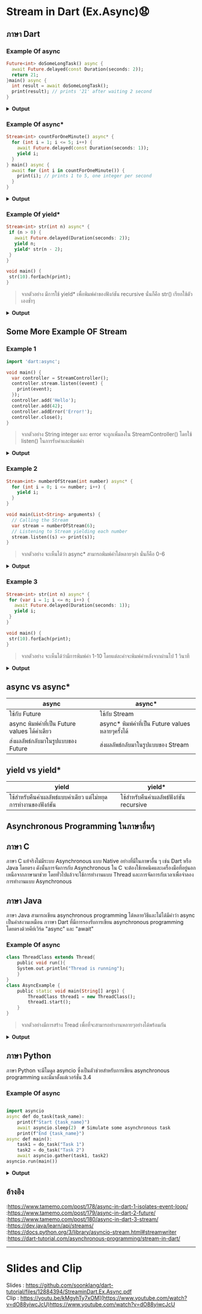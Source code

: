 # Stream in Dart (Ex.Async)😧
## ภาษา Dart
### Example Of async
```dart
Future<int> doSomeLongTask() async {
  await Future.delayed(const Duration(seconds: 2));
  return 21;
}main() async {
  int result = await doSomeLongTask();
  print(result); // prints '21' after waiting 2 second
}
   ```

<details>
<summary><strong>Output</strong></summary>
<pre><code>21
</code></pre>
</details>

### Example Of async*

```dart
Stream<int> countForOneMinute() async* {
  for (int i = 1; i <= 5; i++) {
    await Future.delayed(const Duration(seconds: 1));
    yield i;
  }
} main() async {
  await for (int i in countForOneMinute()) {
    print(i); // prints 1 to 5, one integer per second
  }
}
   ```
<details>
<summary><strong>Output</strong></summary>
<pre><code>1
2
3
4
5
</code></pre>
</details>

### Example Of yield*
```dart
Stream<int> str(int n) async* {
 if (n > 0) {  
   await Future.delayed(Duration(seconds: 2));
   yield n;
   yield* str(n - 2);
 }
}

void main() {
 str(10).forEach(print);
}
```
>จากตัวอย่าง มีการใช้ yield* เพื่อพิมพ์ค่าของฟังก์ชัน recursive นั่นก็คือ str() เรียกใช้ตัวเองซ้ำๆ
<details>
<summary><strong>Output</strong></summary>
<pre><code>10
8
6
4
2
</code></pre>
</details>


## Some More Example OF Stream

### Example 1

```dart
import 'dart:async';

void main() {
  var controller = StreamController();
  controller.stream.listen((event) {
    print(event);
  });
  controller.add('Hello');
  controller.add(42);
  controller.addError('Error!');
  controller.close();
}
```
>จากตัวอย่าง String integer และ error จะถูกเพิ่มลงใน StreamController() โดยใช้ listen() ในการรับค่าและพิมพ์ค่า
<details>
<summary><strong>Output</strong></summary>
<pre><code>Hello
42
Uncaught Error: Error!
</code></pre>
</details>


### Example 2

```dart
Stream<int> numberOfStream(int number) async* {
  for (int i = 0; i <= number; i++) {
    yield i;
  }
}

void main(List<String> arguments) {
  // Calling the Stream 
  var stream = numberOfStream(6);
  // Listening to Stream yielding each number
  stream.listen((s) => print(s));
}
```
>จากตัวอย่าง จะเห็นได้ว่า async* สามารถพิมพ์ค่าได้หลายๆค่า นั่นก็คือ 0-6

<details>
<summary><strong>Output</strong></summary>
<pre><code>0
1
2
3
4
5
6
</code></pre>
</details>



### Example 3

```dart
Stream<int> str(int n) async* {
 for (var i = 1; i <= n; i++) {
   await Future.delayed(Duration(seconds: 1));
   yield i;
 }
}

void main() {
 str(10).forEach(print);
}
```
>จากตัวอย่าง จะเห็นได้ว่ามีการพิมพ์ค่า 1-10 โดยแต่ละค่าจะพิมพ์ค่าหลังจากผ่านไป 1 วินาที

<details>
<summary><strong>Output</strong></summary>
<pre><code>1
2
3
4
5
6
7
8
9
10
</code></pre>
</details>

## async vs async*
|async                             |async*                                             |
|----------------------------------|---------------------------------------------------|
|ใช้กับ  Future                      |ใช้กับ  Stream                                       |
|async พิมพ์ค่าที่เป็น Future values ได้ค่าเดียว|async* พิมพ์ค่าที่เป็น Future values หลายๆครั้งได้   |
|ส่งผลลัพธ์กลับมาในรูปแบบของ Future    |ส่งผลลัพธ์กลับมาในรูปแบบของ Stream                     |

## yield vs yield*
|yield                                               |yield*                           |
|----------------------------------------------------|---------------------------------|
|ใช้สำหรับคืนค่าผลลัพธ์แบบค่าเดียว แต่ไม่หยุดการทำงานของฟังก์ชัน |ใช้สำหรับคืนค่าผลลัพธ์ฟังก์ชัน recursive |




## Asynchronous Programming ในภาษาอื่นๆ
## ภาษา C

ภาษา C แท้จริงไม่มีระบบ Asynchronous แบบ Native อย่างที่มีในภาษาอื่น ๆ เช่น Dart หรือ Java โดยตรง ดังนั้นการจัดการกับ Asynchronous ใน C จะต้องใช้เทคนิคและเครื่องมือที่อยู่นอกเหนือจากภาษามาช่วย โดยทั่วไปแล้วจะใช้การทำงานแบบ Thread และการจัดการกับเวลาเพื่อจำลองการทำงานแบบ Asynchronous

## ภาษา Java
ภาษา Java สามารถเขียน asynchronous programming ได้หลายวิธีและไม่ได้มีคำว่า async เป็นคำสงวนเหมือน ภาาษา Dart ที่มีการรองรับการเขียน asynchronous programming โดยตรงด้วยคีย์เวิร์ด "async" และ "await" 
### Example Of async

```dart
class ThreadClass extends Thread{
    public void run(){
    System.out.println("Thread is running");
    }
}
class AsyncExample {
    public static void main(String[] args) {
        ThreadClass thread1 = new ThreadClass();
        thread1.start(); 
    }
}
```
>จากตัวอย่างมีการสร้าง Tread เพื่อที่จะสามารถทำงานหลายๆอย่างได้พร้อมกัน

<details>
<summary><strong>Output</strong></summary>
<pre><code>Thread is running
</code></pre>
</details>

## ภาษา Python
ภาษา Python จะมีโมดูล asyncio ซึ่งเป็นตัวช่วยสำหรับการเขียน asynchronous programming และมีมาตั้งแต่เวอร์ชั่น 3.4
### Example Of async
 
```dart

import asyncio
async def do_task(task_name):
    print(f"Start {task_name}")
    await asyncio.sleep(2)  # Simulate some asynchronous task
    print(f"End {task_name}")
async def main():
    task1 = do_task("Task 1")
    task2 = do_task("Task 2")
    await asyncio.gather(task1, task2)
asyncio.run(main())
```
<details>
<summary><strong>Output</strong></summary>
<pre><code>Start Task 1
End Task 1
</code></pre>
</details>

## อ้างอิง
:https://www.tamemo.com/post/178/async-in-dart-1-isolates-event-loop/<br>
:https://www.tamemo.com/post/179/async-in-dart-2-future/<br>
:https://www.tamemo.com/post/180/async-in-dart-3-stream/<br>
:https://dev.java/learn/api/streams/<br>
:https://docs.python.org/3/library/asyncio-stream.html#streamwriter<br>
:https://dart-tutorial.com/asynchronous-programming/stream-in-dart/
___
# Slides and Clip
Slides : https://github.com/soonklang/dart-tutorial/files/12884394/StreaminDart.Ex.Async.pdf<br>
Clip : https://youtu.be/kMgyhTy7xOM](https://www.youtube.com/watch?v=dO88yiwcJcU)https://www.youtube.com/watch?v=dO88yiwcJcU
